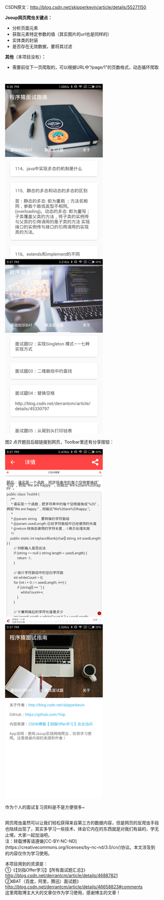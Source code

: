 CSDN原文：http://blog.csdn.net/skipperkevin/article/details/55271150
<br/>


**Jsoup网页爬虫关键点：**

* 分析页面元素
* 获取元素特定参数的值（其实图片的url也是同样的）
* 实体类的封装
* 是否存在无效数据，要将其过滤

**其他**（本项目没有）**：**

* 需要前往下一页爬取的，可以根据URL中“/page/1”的页数格式，动态循环爬取


<br/>

<img width="320px" src="https://github.com/Yiiip/ProgrammerInterviewGuide/blob/master/Screenshots/Screenshot_01.png" alt="界面1" >&nbsp;&nbsp;<img width="320px" src="https://github.com/Yiiip/ProgrammerInterviewGuide/blob/master/Screenshots/Screenshot_02.png" alt="界面2" >

图2 点开题目后超链接到网页，Toolbar里还有分享按钮：

<img width="320px" src="https://github.com/Yiiip/ProgrammerInterviewGuide/blob/master/Screenshots/Screenshot_04.png" alt="界面2-1" >&nbsp;&nbsp;<img width="320px" src="https://github.com/Yiiip/ProgrammerInterviewGuide/blob/master/Screenshots/Screenshot_03.png" alt="界面3" >

作为个人的面试复习资料是不是方便很多~

<br/>
网页爬虫虽然可以让我们轻松获得来自第三方的数据内容，但是网页的反爬虫手段也陆续出现了，其实多学习一些技术、体会它内在的东西就是对我们有益的，学无止境，大家一起加油吧。

<br/>
注：转载博客请遵循[CC-BY-NC-ND](https://creativecommons.org/licenses/by-nc-nd/3.0/cn/)协议。本文涉及到的内容仅作为学习使用。

本项目用到的资源是： <br/>
①《【剑指Offer学习】【所有面试题汇总】》http://blog.csdn.net/derrantcm/article/details/46887821  <br/>
②《BAT（百度，阿里，腾迅）面试题》http://blog.csdn.net/derrantcm/article/details/46658823#comments  <br/>
这里爬取博主大大的文章仅作为学习使用，感谢博主的文章！
